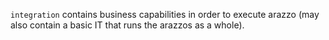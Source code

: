 `integration` contains business capabilities in order to execute arazzo (may also contain a basic IT that runs the arazzos as a whole).